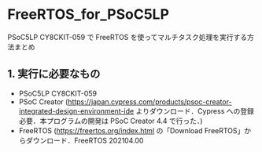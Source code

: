 # FreeRTOS_for_PSoC5LP

PSoC5LP CY8CKIT-059 で FreeRTOS を使ってマルチタスク処理を実行する方法まとめ

## 1. 実行に必要なもの

- PSoC5LP CY8CKIT-059
- PSoC Creator (https://japan.cypress.com/products/psoc-creator-integrated-design-environment-ide よりダウンロード．Cypress への登録必要．本プログラムの開発は PSoC Creator 4.4 で行った．)
- FreeRTOS (https://freertos.org/index.html の「Download FreeRTOS」からダウンロード．FreeRTOS 202104.00
